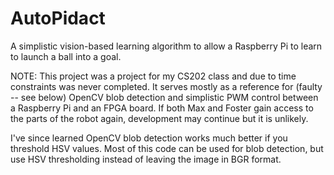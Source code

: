 AutoPidact
==========
A simplistic vision-based learning algorithm to allow a Raspberry Pi to learn to launch a ball into a goal.

NOTE: This project was a project for my CS202 class and due to time constraints was never completed. It serves mostly as a reference for (faulty -- see below) OpenCV blob detection and simplistic PWM control between a Raspberry Pi and an FPGA board. If both Max and Foster gain access to the parts of the robot again, development may continue but it is unlikely.

I've since learned OpenCV blob detection works much better if you threshold HSV values. Most of this code can be used for blob detection, but use HSV thresholding instead of leaving the image in BGR format.
